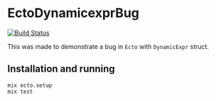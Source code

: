 # EctoDynamicexprBug

[![Build Status](https://travis-ci.org/kelostrada/ecto_dynamicexpr_bug.svg?branch=master)](https://travis-ci.org/kelostrada/ecto_dynamicexpr_bug)

This was made to demonstrate a bug in `Ecto` with `DynamicExpr` struct.

## Installation and running

    mix ecto.setup
    mix test
